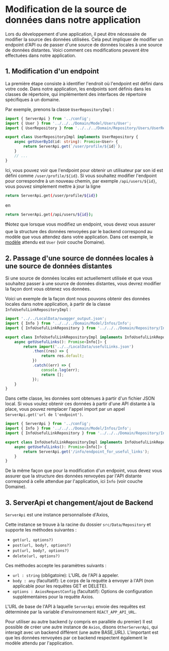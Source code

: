 # Modification de la source de données dans notre application

Lors du développement d'une application, il peut être nécessaire de modifier la source des données utilisées. Cela peut impliquer de modifier un endpoint d'API ou de passer d'une source de données locales à une source de données distantes. Voici comment ces modifications peuvent être effectuées dans notre application.

## 1. Modification d'un endpoint

La première étape consiste à identifier l'endroit où l'endpoint est défini dans votre code. Dans notre application, les endpoints sont définis dans les classes de répertoire, qui implémentent des interfaces de répertoire spécifiques à un domaine.

Par exemple, prenons la classe `UserRepositoryImpl` :

```typescript
import { ServerApi } from '../config';
import { User } from '../../../Domain/Model/Users/User';
import { UserRepository } from '../../../Domain/Repository/Users/UserRepository';

export class UserRepositoryImpl implements UserRepository {
	async getUserById(id: string): Promise<User> {
		return ServerApi.get(`/user/profile/${id}`);
	}
	// ...
}
```

Ici, vous pouvez voir que l'endpoint pour obtenir un utilisateur par son id est défini comme
`/user/profile/${id}`. Si vous souhaitez modifier l'endpoint pour correspondre à un nouveau chemin, par exemple `/api/users/${id}`, vous pouvez simplement mettre à jour la ligne

```sh
return ServerApi.get(/user/profile/${id})
```

en

```sh
return ServerApi.get(/api/users/${id});
```

❗️Notez que lorsque vous modifiez un endpoint, vous devez vous assurer que la structure des données renvoyées par le backend correspond au modèle que vous attendez dans votre application. Dans cet exemple, le [modèle](model.md) attendu est `User` (voir couche Domaine).

## 2. Passage d'une source de données locales à une source de données distantes

Si une source de données locales est actuellement utilisée et que vous souhaitez passer à une source de données distantes, vous devrez modifier la façon dont vous obtenez vos données.

Voici un exemple de la façon dont nous pouvons obtenir des données locales dans notre application, à partir de la classe `InfoUsefulLinkRepositoryImpl` :

```typescript
import '../../LocalData/swagger_output.json';
import { Info } from '../../../Domain/Model/Infos/Info';
import { InfoUsefulLinkRepository } from '../../../Domain/Repository/Infos/InfoUsefulLinkRepository';

export class InfoUsefulLinkRepositoryImpl implements InfoUsefulLinkRepository {
	async getUsefulLinks(): Promise<Info[]> {
		return import('../../LocalData/usefulLinks.json')
			.then((res) => {
				return res.default;
			})
			.catch((err) => {
				console.log(err);
				return [];
			});
	}
}
```

Dans cette classe, les données sont obtenues à partir d'un fichier JSON local. Si vous voulez obtenir ces données à partir d'une API distante à la place, vous pouvez remplacer l'appel import par un appel `ServerApi.get('url de l'endpoint')`.

```typescript
import { ServerApi } from '../config';
import { Info } from '../../../Domain/Model/Infos/Info';
import { InfoUsefulLinkRepository } from '../../../Domain/Repository/Infos/InfoUsefulLinkRepository';

export class InfoUsefulLinkRepositoryImpl implements InfoUsefulLinkRepository {
	async getUsefulLinks(): Promise<Info[]> {
		return ServerApi.get('/info/endpoint_for_useful_links');
	}
}
```

De la même façon que pour la modification d'un endpoint, vous devez vous assurer que la structure des données renvoyées par l'API distante correspond à celle attendue par l'application, ici `Ìnfo` (voir couche Domaine).

## 3. ServerApi et changement/ajout de Backend

`ServerApi` est une instance personnalisée d'Axios,

Cette instance se trouve à la racine du dossier `src/Data/Repository` et supporte les méthodes suivantes :

- `get(url, options?)`
- `post(url, body?, options?)`
- `put(url, body?, options?)`
- `delete(url, options?)`

Ces méthodes accepte les paramètres suivants :

- `url : string` (obligatoire): L'URL de l'API à appeler.
- `body : any` (facultatif): Le corps de la requête à envoyer à l'API (non applicable pour les requêtes GET et DELETE).
- `options : AxiosRequestConfig` (facultatif): Options de configuration supplémentaires pour la requête Axios.

L'URL de base de l'API à laquelle `ServerApi` envoie des requêtes est déterminée par la variable d'environnement `REACT_APP_API_URL`.

Pour utiliser au autre backend (y compris en parallèle du premier) Il est possible de créer une autre instance de `Axios`, disons `OtherServerApi`, qui interagit avec un backend différent (une autre BASE_URL). L'important est que les données renvoyées par ce backend respectent également le modèle attendu par l'application.
